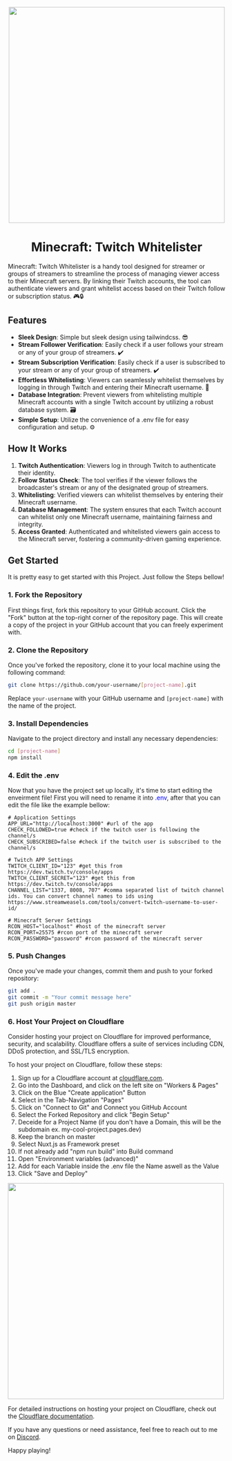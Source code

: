 <p align="center">
    <img src="https://i.imgur.com/yFu8WBx.png" width="500">
</p>
<h1 align="center">
	Minecraft: Twitch Whitelister
</h1>
Minecraft: Twitch Whitelister is a handy tool designed for streamer or groups of streamers to streamline the process of managing viewer access to their Minecraft servers. By linking their Twitch accounts, the tool can authenticate viewers and grant whitelist access based on their Twitch follow or subscription status. 🎮🔒

## Features

- **Sleek Design**: Simple but sleek design using tailwindcss. 😎
- **Stream Follower Verification**: Easily check if a user follows your stream or any of your group of streamers. ✔️
- **Stream Subscription Verification**: Easily check if a user is subscribed to your stream or any of your group of streamers. ✔️
- **Effortless Whitelisting**: Viewers can seamlessly whitelist themselves by logging in through Twitch and entering their Minecraft username. 📝
- **Database Integration**: Prevent viewers from whitelisting multiple Minecraft accounts with a single Twitch account by utilizing a robust database system. 🗃️
- **Simple Setup**: Utilize the convenience of a .env file for easy configuration and setup. ⚙️

## How It Works

1. **Twitch Authentication**: Viewers log in through Twitch to authenticate their identity.
2. **Follow Status Check**: The tool verifies if the viewer follows the broadcaster's stream or any of the designated group of streamers.
3. **Whitelisting**: Verified viewers can whitelist themselves by entering their Minecraft username.
4. **Database Management**: The system ensures that each Twitch account can whitelist only one Minecraft username, maintaining fairness and integrity.
5. **Access Granted**: Authenticated and whitelisted viewers gain access to the Minecraft server, fostering a community-driven gaming experience.

## Get Started

It is pretty easy to get started with this Project. Just follow the Steps bellow!

### 1. Fork the Repository

First things first, fork this repository to your GitHub account. Click the "Fork" button at the top-right corner of the repository page. This will create a copy of the project in your GitHub account that you can freely experiment with.

### 2. Clone the Repository

Once you've forked the repository, clone it to your local machine using the following command:
```bash
git clone https://github.com/your-username/[project-name].git
```

Replace `your-username` with your GitHub username and `[project-name]` with the name of the project.

### 3. Install Dependencies

Navigate to the project directory and install any necessary dependencies:
```bash
cd [project-name]
npm install
```

### 4. Edit the .env

Now that you have the project set up locally, it's time to start editing the enveirment file! First you will need to rename it into <span style="color:blue">.env</span>, after that you can edit the file like the example bellow:
```env
# Application Settings
APP_URL="http://localhost:3000" #url of the app
CHECK_FOLLOWED=true #check if the twitch user is following the channel/s
CHECK_SUBSCRIBED=false #check if the twitch user is subscribed to the channel/s

# Twitch APP Settings
TWITCH_CLIENT_ID="123" #get this from https://dev.twitch.tv/console/apps
TWITCH_CLIENT_SECRET="123" #get this from https://dev.twitch.tv/console/apps
CHANNEL_LIST="1337, 8008, 707" #comma separated list of twitch channel ids. You can convert channel names to ids using https://www.streamweasels.com/tools/convert-twitch-username-to-user-id/

# Minecraft Server Settings
RCON_HOST="localhost" #host of the minecraft server
RCON_PORT=25575 #rcon port of the minecraft server
RCON_PASSWORD="password" #rcon password of the minecraft server
```

### 5. Push Changes

Once you've made your changes, commit them and push to your forked repository:
```bash
git add .
git commit -m "Your commit message here"
git push origin master
```

### 6. Host Your Project on Cloudflare

Consider hosting your project on Cloudflare for improved performance, security, and scalability. Cloudflare offers a suite of services including CDN, DDoS protection, and SSL/TLS encryption.

To host your project on Cloudflare, follow these steps:

1. Sign up for a Cloudflare account at [cloudflare.com](https://www.cloudflare.com).
2. Go into the Dashboard, and click on the left site on "Workers & Pages"
3. Click on the Blue "Create application" Button
4. Select in the Tab-Navigation "Pages"
5. Click on "Connect to Git" and Connect you GitHub Account
6. Select the Forked Repository and click "Begin Setup"
7. Deceide for a Project Name (if you don't have a Domain, this will be the subdomain ex. my-cool-project.pages.dev)
8. Keep the branch on master
9. Select Nuxt.js as Framework preset
10. If not already add "npm run build" into Build command
11. Open "Environment variables (advanced)"
12. Add for each Variable inside the .env file the Name aswell as the Value
13. Click "Save and Deploy"
<img src="https://i.imgur.com/OL95j9v.png" width="500">

For detailed instructions on hosting your project on Cloudflare, check out the [Cloudflare documentation](https://developers.cloudflare.com/pages/platform/).

If you have any questions or need assistance, feel free to reach out to me on [Discord](https://discord.com/users/140866067588317184).

Happy playing!
